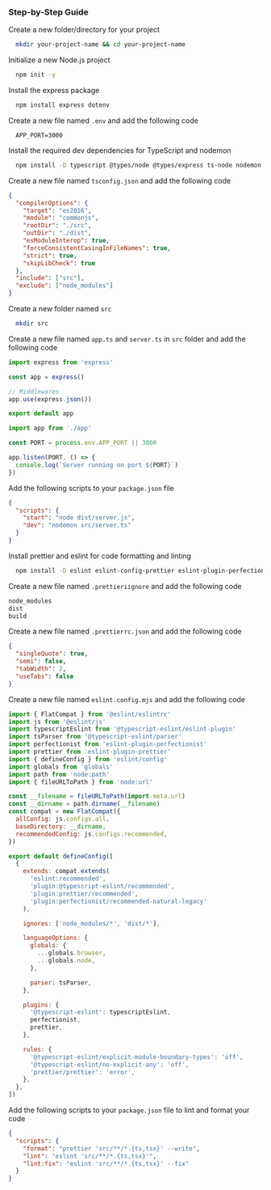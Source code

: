 <a name="readme-top" id="readme-top"></a>

### Step-by-Step Guide

Create a new folder/directory for your project

```sh
  mkdir your-project-name && cd your-project-name
```

Initialize a new Node.js project

```sh
  npm init -y
```

Install the express package

```sh
  npm install express dotenv
```

Create a new file named `.env` and add the following code

```env
  APP_PORT=3000
```

Install the required dev dependencies for TypeScript and nodemon

```sh
  npm install -D typescript @types/node @types/express ts-node nodemon
```

Create a new file named `tsconfig.json` and add the following code

```json
{
  "compilerOptions": {
    "target": "es2016",
    "module": "commonjs",
    "rootDir": "./src",
    "outDir": "./dist",
    "esModuleInterop": true,
    "forceConsistentCasingInFileNames": true,
    "strict": true,
    "skipLibCheck": true
  },
  "include": ["src"],
  "exclude": ["node_modules"]
}
```

Create a new folder named `src`

```sh
  mkdir src
```

Create a new file named `app.ts` and `server.ts` in `src` folder and add the following code

```ts
import express from 'express'

const app = express()

// Middlewares
app.use(express.json())

export default app
```

```ts
import app from './app'

const PORT = process.env.APP_PORT || 3000

app.listen(PORT, () => {
  console.log(`Server running on port ${PORT}`)
})
```

Add the following scripts to your `package.json` file

```json
{
  "scripts": {
    "start": "node dist/server.js",
    "dev": "nodemon src/server.ts"
  }
}
```

Install prettier and eslint for code formatting and linting

```sh
  npm install -D eslint eslint-config-prettier eslint-plugin-perfectionist eslint-plugin-prettier globals prettier @eslint/eslintrc @eslint/js @typescript-eslint/eslint-plugin @typescript-eslint/parser
```

Create a new file named `.prettieriignore` and add the following code

```txt
node_modules
dist
build
```

Create a new file named `.prettierrc.json` and add the following code

```json
{
  "singleQuote": true,
  "semi": false,
  "tabWidth": 2,
  "useTabs": false
}
```

Create a new file named `eslint.config.mjs` and add the following code

```js
import { FlatCompat } from '@eslint/eslintrc'
import js from '@eslint/js'
import typescriptEslint from '@typescript-eslint/eslint-plugin'
import tsParser from '@typescript-eslint/parser'
import perfectionist from 'eslint-plugin-perfectionist'
import prettier from 'eslint-plugin-prettier'
import { defineConfig } from 'eslint/config'
import globals from 'globals'
import path from 'node:path'
import { fileURLToPath } from 'node:url'

const __filename = fileURLToPath(import.meta.url)
const __dirname = path.dirname(__filename)
const compat = new FlatCompat({
  allConfig: js.configs.all,
  baseDirectory: __dirname,
  recommendedConfig: js.configs.recommended,
})

export default defineConfig([
  {
    extends: compat.extends(
      'eslint:recommended',
      'plugin:@typescript-eslint/recommended',
      'plugin:prettier/recommended',
      'plugin:perfectionist/recommended-natural-legacy'
    ),

    ignores: ['node_modules/*', 'dist/*'],

    languageOptions: {
      globals: {
        ...globals.browser,
        ...globals.node,
      },

      parser: tsParser,
    },

    plugins: {
      '@typescript-eslint': typescriptEslint,
      perfectionist,
      prettier,
    },

    rules: {
      '@typescript-eslint/explicit-module-boundary-types': 'off',
      '@typescript-eslint/no-explicit-any': 'off',
      'prettier/prettier': 'error',
    },
  },
])
```

Add the following scripts to your `package.json` file to lint and format your code

```json
{
  "scripts": {
    "format": "prettier 'src/**/*.{ts,tsx}' --write",
    "lint": "eslint 'src/**/*.{ts,tsx}'",
    "lint:fix": "eslint 'src/**/*.{ts,tsx}' --fix"
  }
}
```
